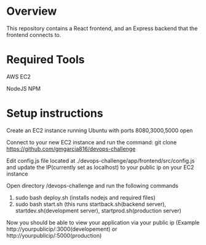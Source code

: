 # Overview
This repository contains a React frontend, and an Express backend that the frontend connects to.

# Required Tools


  AWS EC2
	
  NodeJS
  NPM

# Setup instructions
Create an EC2 instance running Ubuntu with ports 8080,3000,5000 open

Connect to your new EC2 instance and run the command: git clone https://github.com/gmgarcia816/devops-challenge

Edit config.js file located at ./devops-challenge/app/frontend/src/config.js and update the IP(currently set as localhost) to your public ip on your EC2 instance

Open directory /devops-challenge and run the following commands
  1. sudo bash deploy.sh (installs nodejs and required files)
  2. sudo bash start.sh (this runs startback.sh(backend server), startdev.sh(development server), startprod.sh(production server)

Now you should be able to view your application via your public ip (Example http://yourpublicip/:3000(developement) or http://yourpublicip/:5000(production)
